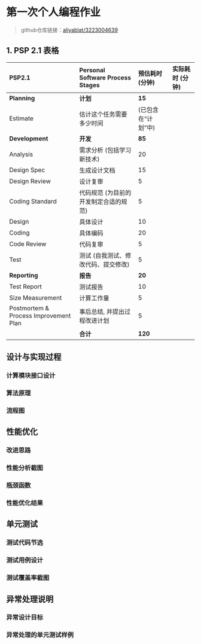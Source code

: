 # 第一次个人编程作业

> github仓库链接：[aliyablat/3223004639](https://github.com/aliyablat/3223004639)

## 1. PSP 2.1 表格

| PSP2.1 | Personal Software Process Stages | 预估耗时 (分钟) | 实际耗时 (分钟) |
| :--- | :--- | :--- | :--- |
| **Planning** | **计划** | **15** | |
| Estimate | 估计这个任务需要多少时间 | (已包含在“计划”中) | |
| **Development** | **开发** | **85** | |
| Analysis | 需求分析 (包括学习新技术) | 20 | |
| Design Spec | 生成设计文档 | 15 | |
| Design Review | 设计复审 | 5 | |
| Coding Standard | 代码规范 (为目前的开发制定合适的规范) | 5 | |
| Design | 具体设计 | 10 | |
| Coding | 具体编码 | 20 | |
| Code Review | 代码复审 | 5 | |
| Test | 测试 (自我测试、修改代码、提交修改) | 5 | |
| **Reporting** | **报告** | **20** | |
| Test Report | 测试报告 | 10 | |
| Size Measurement | 计算工作量 | 5 | |
| Postmortem & Process Improvement Plan | 事后总结, 并提出过程改进计划 | 5 | |
| | **合计** | **120** | |

## 设计与实现过程

### 计算模块接口设计

### 算法原理

### 流程图

## 性能优化

### 改进思路

### 性能分析截图

### 瓶颈函数

### 性能优化结果

## 单元测试

### 测试代码节选

### 测试用例设计

### 测试覆盖率截图

## 异常处理说明

### 异常设计目标

### 异常处理的单元测试样例
